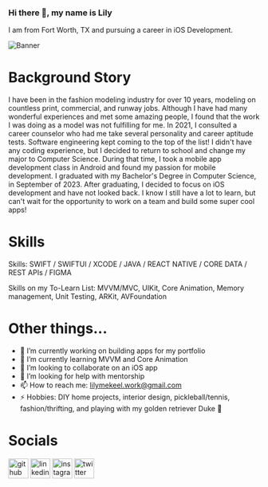 ### Hi there 👋, my name is Lily
I am from Fort Worth, TX and pursuing a career in iOS Development.

![Banner](https://github.com/lmekeel/lmekeel/assets/95368109/2f0bf3c9-4814-4a4e-bb07-7ade11467da5)

# Background Story
I have been in the fashion modeling industry for over 10 years, modeling on countless print, commercial, and runway jobs. Although I have had many wonderful experiences and met some amazing people, I found that the work I was doing as a model was not fulfilling for me. In 2021, I consulted a career counselor who had me take several personality and career aptitude tests. Software engineering kept coming to the top of the list! I didn't have any coding experience, but I decided to return to school and change my major to Computer Science. During that time, I took a mobile app development class in Android and found my passion for mobile development. I graduated with my Bachelor's Degree in Computer Science, in September of 2023. After graduating, I decided to focus on iOS development and have not looked back. I know I still have a lot to learn, but can't wait for the opportunity to work on a team and build some super cool apps!

# Skills

Skills: SWIFT / SWIFTUI / XCODE / JAVA / REACT NATIVE / CORE DATA  / REST APIs  / FIGMA 

Skills on my To-Learn List: MVVM/MVC, UIKit, Core Animation, Memory management, Unit Testing, ARKit, AVFoundation

# Other things... 
- 🔭 I’m currently working on building apps for my portfolio 
- 🌱 I’m currently learning MVVM and Core Animation 
- 👯 I’m looking to collaborate on an iOS app  
- 🤔 I’m looking for help with mentorship 
- 📫 How to reach me: lilymekeel.work@gmail.com 
- ⚡ Hobbies: DIY home projects, interior design, pickleball/tennis, fashion/thrifting, and playing with my golden retriever Duke 🐶

# Socials

[<img src='https://cdn.jsdelivr.net/npm/simple-icons@3.0.1/icons/github.svg' alt='github' height='40'>](https://github.com/lmekeel)  [<img src='https://cdn.jsdelivr.net/npm/simple-icons@3.0.1/icons/linkedin.svg' alt='linkedin' height='40'>](https://www.linkedin.com/in/lily-mekeel/)  [<img src='https://cdn.jsdelivr.net/npm/simple-icons@3.0.1/icons/instagram.svg' alt='instagram' height='40'>](https://www.instagram.com/lilymekeel/)  [<img src='https://cdn.jsdelivr.net/npm/simple-icons@3.0.1/icons/twitter.svg' alt='twitter' height='40'>](https://twitter.com/lilymekeel)  

<!--
My stats once improved >> [![Anurag's GitHub stats](https://github-readme-stats.vercel.app/api?username=lmekeel)](https://github.com/lmekeel/github-readme-stats)


**lmekeel/lmekeel** is a ✨ _special_ ✨ repository because its `README.md` (this file) appears on your GitHub profile.

Here are some ideas to get you started:

- 🔭 I’m currently working on ...
- 🌱 I’m currently learning ...
- 👯 I’m looking to collaborate on ...
- 🤔 I’m looking for help with ...
- 💬 Ask me about ...
- 📫 How to reach me: ...
- 😄 Pronouns: ...
- ⚡ Fun fact: ...
-->
